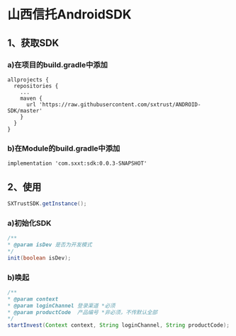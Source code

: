 # 山西信托AndroidSDK

## 1、获取SDK
### a)在项目的build.gradle中添加
```
allprojects {
  repositories {
    ...
    maven {
      url 'https://raw.githubusercontent.com/sxtrust/ANDROID-SDK/master'
    }
  }
}
```
### b)在Module的build.gradle中添加
```
implementation 'com.sxxt:sdk:0.0.3-SNAPSHOT'
```

## 2、使用
```java
SXTrustSDK.getInstance();
```

### a)初始化SDK
```java
/**
* @param isDev 是否为开发模式
*/
init(boolean isDev);
```

### b)唤起
```java
/**
* @param context
* @param loginChannel 登录渠道 *必须
* @param productCode  产品编号 *非必须，不传默认全部
*/
startInvest(Context context, String loginChannel, String productCode);
```
